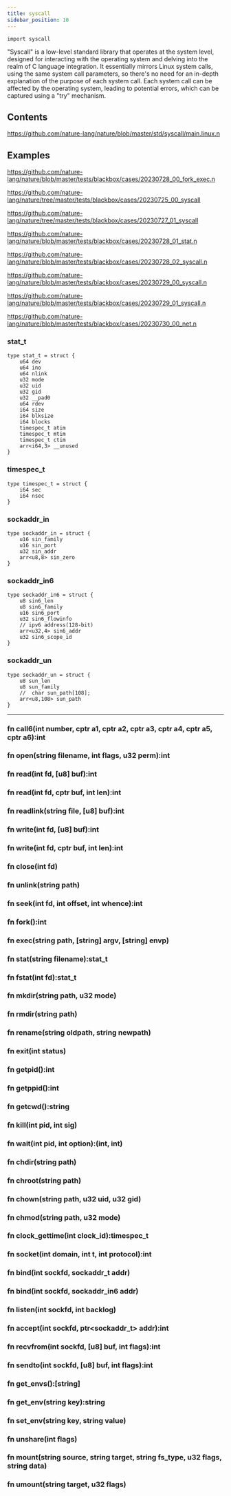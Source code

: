 ```yaml
---
title: syscall
sidebar_position: 10
---
```


`import syscall`

"Syscall" is a low-level standard library that operates at the system level, designed for interacting with the operating system and delving into the realm of C language integration. It essentially mirrors Linux system calls, using the same system call parameters, so there's no need for an in-depth explanation of the purpose of each system call. Each system call can be affected by the operating system, leading to potential errors, which can be captured using a "try" mechanism.

## Contents

https://github.com/nature-lang/nature/blob/master/std/syscall/main.linux.n


## Examples

https://github.com/nature-lang/nature/blob/master/tests/blackbox/cases/20230728_00_fork_exec.n

https://github.com/nature-lang/nature/tree/master/tests/blackbox/cases/20230725_00_syscall

https://github.com/nature-lang/nature/tree/master/tests/blackbox/cases/20230727_01_syscall

https://github.com/nature-lang/nature/blob/master/tests/blackbox/cases/20230728_01_stat.n

https://github.com/nature-lang/nature/blob/master/tests/blackbox/cases/20230728_02_syscall.n

https://github.com/nature-lang/nature/blob/master/tests/blackbox/cases/20230729_00_syscall.n

https://github.com/nature-lang/nature/blob/master/tests/blackbox/cases/20230729_01_syscall.n

https://github.com/nature-lang/nature/blob/master/tests/blackbox/cases/20230730_00_net.n


### stat_t

```nature
type stat_t = struct {
    u64 dev
    u64 ino
    u64 nlink
    u32 mode
    u32 uid
    u32 gid
    u32 __pad0
    u64 rdev
    i64 size
    i64 blksize
    i64 blocks
    timespec_t atim
    timespec_t mtim
    timespec_t ctim
    arr<i64,3> __unused
}
```

### timespec_t

```nature
type timespec_t = struct {
    i64 sec
    i64 nsec
}
```

### sockaddr_in

```nature
type sockaddr_in = struct {
    u16 sin_family
    u16 sin_port
    u32 sin_addr
    arr<u8,8> sin_zero
}
```

### sockaddr_in6

```nature
type sockaddr_in6 = struct {
    u8 sin6_len
    u8 sin6_family
    u16 sin6_port
    u32 sin6_flowinfo
    // ipv6 address(128-bit)
    arr<u32,4> sin6_addr
    u32 sin6_scope_id
}
```

### sockaddr_un

```nature
type sockaddr_un = struct {
    u8 sun_len
    u8 sun_family
    //  char sun_path[108];
    arr<u8,108> sun_path
}
```

---

### fn call6(int number, cptr a1, cptr a2, cptr a3, cptr a4, cptr a5, cptr a6):int

### fn open(string filename, int flags, u32 perm):int

### fn read(int fd, [u8] buf):int

### fn read(int fd, cptr buf, int len):int

### fn readlink(string file, [u8] buf):int

### fn write(int fd, [u8] buf):int

### fn write(int fd, cptr buf, int len):int

### fn close(int fd)

### fn unlink(string path)

### fn seek(int fd, int offset, int whence):int

### fn fork():int

### fn exec(string path, [string] argv, [string] envp)

### fn stat(string filename):stat_t

### fn fstat(int fd):stat_t

### fn mkdir(string path, u32 mode)

### fn rmdir(string path)

### fn rename(string oldpath, string newpath)

### fn exit(int status)

### fn getpid():int

### fn getppid():int

### fn getcwd():string

### fn kill(int pid, int sig)

### fn wait(int pid, int option):(int, int)

### fn chdir(string path)

### fn chroot(string path)

### fn chown(string path, u32 uid, u32 gid)

### fn chmod(string path, u32 mode)

### fn clock_gettime(int clock_id):timespec_t

### fn socket(int domain, int t, int protocol):int

### fn bind(int sockfd, sockaddr_t addr)

### fn bind(int sockfd, sockaddr_in6 addr)

### fn listen(int sockfd, int backlog)

### fn accept(int sockfd, ptr<sockaddr_t> addr):int

### fn recvfrom(int sockfd, [u8] buf, int flags):int

### fn sendto(int sockfd, [u8] buf, int flags):int

### fn get_envs():[string]

### fn get_env(string key):string

### fn set_env(string key, string value)

### fn unshare(int flags)

### fn mount(string source, string target, string fs_type, u32 flags, string data)

### fn umount(string target, u32 flags)